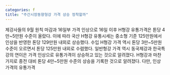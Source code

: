 ```yaml
---
categories: f
title: "주간시장동향형강 가격 상승 정착할까"
---
```

제강사들의 9월 원칙 마감과 16일부 가격 인상으로 16일 이후 H형강 유통가격은 톤당 4만~5만원 수준이 올랐다. 이에 따라 국산 H형강 유통시세는 중소형 기준 125만원에서 인상을 반영한 톤당 129만원 내외로 상승했다. 수입 H형강 가격 역시 톤당 3만~5만원 수준이 오르면서 톤당 125만원 내외로 수렴했다. 일반형강 가격 역시 동국제강과 한국특강의 연이은 가격 인상으로 유통가격이 상승하고 있는 것으로 알려졌다. H형강과 마찬가지로 종전 대비 톤당 4만~5만원 수준의 상승을 기록한 것으로 알려졌다. 다만, 인상 가격의 유통가격